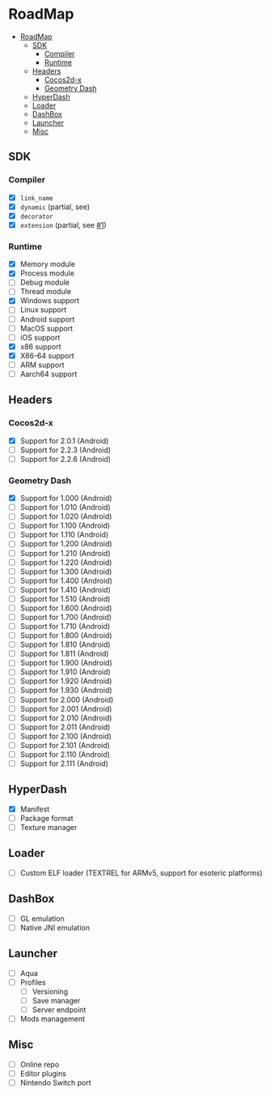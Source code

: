 # RoadMap

- [RoadMap](#roadmap)
  - [SDK](#sdk)
    - [Compiler](#compiler)
    - [Runtime](#runtime)
  - [Headers](#headers)
    - [Cocos2d-x](#cocos2d-x)
    - [Geometry Dash](#geometry-dash)
  - [HyperDash](#hyperdash)
  - [Loader](#loader)
  - [DashBox](#dashbox)
  - [Launcher](#launcher)
  - [Misc](#misc)

## SDK

### Compiler

- [x] `link_name`
- [x] `dynamic` (partial, see)
- [x] `decorator`
- [x] `extension` (partial, see [#1](https://github.com/gd-hyperdash/clang/issues/1))

### Runtime

- [x] Memory module
- [x] Process module
- [ ] Debug module
- [ ] Thread module
- [x] Windows support
- [ ] Linux support
- [ ] Android support
- [ ] MacOS support
- [ ] iOS support
- [x] x86 support
- [x] X86-64 support
- [ ] ARM support
- [ ] Aarch64 support

## Headers

### Cocos2d-x

- [x] Support for 2.0.1 (Android)
- [ ] Support for 2.2.3 (Android)
- [ ] Support for 2.2.6 (Android)

### Geometry Dash

- [x] Support for 1.000 (Android)
- [ ] Support for 1.010 (Android)
- [ ] Support for 1.020 (Android)
- [ ] Support for 1.100 (Android)
- [ ] Support for 1.110 (Android)
- [ ] Support for 1.200 (Android)
- [ ] Support for 1.210 (Android)
- [ ] Support for 1.220 (Android)
- [ ] Support for 1.300 (Android)
- [ ] Support for 1.400 (Android)
- [ ] Support for 1.410 (Android)
- [ ] Support for 1.510 (Android)
- [ ] Support for 1.600 (Android)
- [ ] Support for 1.700 (Android)
- [ ] Support for 1.710 (Android)
- [ ] Support for 1.800 (Android)
- [ ] Support for 1.810 (Android)
- [ ] Support for 1.811 (Android)
- [ ] Support for 1.900 (Android)
- [ ] Support for 1.910 (Android)
- [ ] Support for 1.920 (Android)
- [ ] Support for 1.930 (Android)
- [ ] Support for 2.000 (Android)
- [ ] Support for 2.001 (Android)
- [ ] Support for 2.010 (Android)
- [ ] Support for 2.011 (Android)
- [ ] Support for 2.100 (Android)
- [ ] Support for 2.101 (Android)
- [ ] Support for 2.110 (Android)
- [ ] Support for 2.111 (Android)

## HyperDash

- [x] Manifest
- [ ] Package format
- [ ] Texture manager

## Loader

- [ ] Custom ELF loader (TEXTREL for ARMv5, support for esoteric platforms)

## DashBox

- [ ] GL emulation
- [ ] Native JNI emulation

## Launcher

- [ ] Aqua
- [ ] Profiles
  - [ ] Versioning
  - [ ] Save manager
  - [ ] Server endpoint
- [ ] Mods management

## Misc

- [ ] Online repo
- [ ] Editor plugins
- [ ] Nintendo Switch port